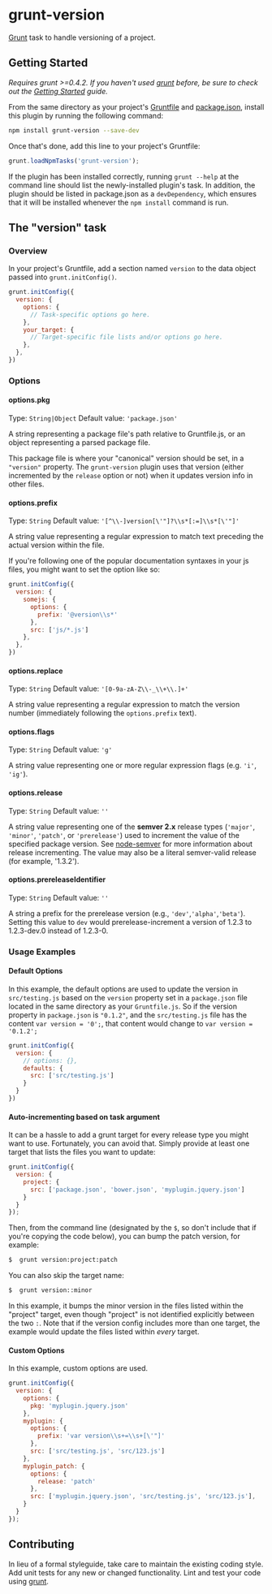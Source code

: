 # grunt-version

[Grunt][grunt] task to handle versioning of a project.

## Getting Started
_Requires grunt >=0.4.2. If you haven't used [grunt][] before, be sure to check out the [Getting Started][] guide._

From the same directory as your project's [Gruntfile][Getting Started] and [package.json][], install this plugin by running the following command:

```bash
npm install grunt-version --save-dev
```

Once that's done, add this line to your project's Gruntfile:

```js
grunt.loadNpmTasks('grunt-version');
```

If the plugin has been installed correctly, running `grunt --help` at the command line should list the newly-installed plugin's task. In addition, the plugin should be listed in package.json as a `devDependency`, which ensures that it will be installed whenever the `npm install` command is run.

[grunt]: http://gruntjs.com/
[Getting Started]: https://github.com/gruntjs/grunt/blob/devel/docs/getting_started.md
[package.json]: https://npmjs.org/doc/json.html

## The "version" task

### Overview
In your project's Gruntfile, add a section named `version` to the data object passed into `grunt.initConfig()`.

```js
grunt.initConfig({
  version: {
    options: {
      // Task-specific options go here.
    },
    your_target: {
      // Target-specific file lists and/or options go here.
    },
  },
})
```

### Options

#### options.pkg
Type: `String|Object`
Default value: `'package.json'`

A string representing a package file's path relative to Gruntfile.js, or an object representing a parsed package file.

This package file is where your "canonical" version should be set, in a `"version"` property. The `grunt-version` plugin uses that version (either incremented by the `release` option or not) when it updates version info in other files.


#### options.prefix
Type: `String`
Default value: `'[^\\-]version[\'"]?\\s*[:=]\\s*[\'"]'`

A string value representing a regular expression to match text preceding the actual version within the file.

If you're following one of the popular documentation syntaxes in your js files, you might want to set the option like so:

```js
grunt.initConfig({
  version: {
    somejs: {
      options: {
        prefix: '@version\\s*'
      },
      src: ['js/*.js']
    },
  },
})
```

#### options.replace
Type: `String`
Default value: `'[0-9a-zA-Z\\-_\\+\\.]+'`

A string value representing a regular expression to match the version number (immediately following the `options.prefix` text).

#### options.flags
Type: `String`
Default value: `'g'`

A string value representing one or more regular expression flags (e.g. `'i'`, `'ig'`).

#### options.release
Type: `String`
Default value: `''`

A string value representing one of the **semver 2.x** release types (`'major'`, `'minor'`, `'patch'`, or `'prerelease'`) used to increment the value of the specified package version. See [node-semver](https://github.com/isaacs/node-semver) for more information about release incrementing. The value may also be a literal semver-valid release (for example, '1.3.2').

#### options.prereleaseIdentifier
Type: `String`
Default value: `''`

A string a prefix for the prerelease version (e.g., `'dev'`,`'alpha'`,`'beta'`). Setting this value to `dev` would prerelease-increment a version of 1.2.3 to 1.2.3-dev.0 instead of 1.2.3-0.

### Usage Examples

#### Default Options
In this example, the default options are used to update the version in `src/testing.js` based on the `version` property set in a `package.json` file located in the same directory as your `Gruntfile.js`. So if the version property in `package.json` is `"0.1.2"`, and the `src/testing.js` file has the content `var version = '0';`, that content would change to `var version = '0.1.2';`

```js
grunt.initConfig({
  version: {
    // options: {},
    defaults: {
      src: ['src/testing.js']
    }
  }
})
```

#### Auto-incrementing based on task argument

It can be a hassle to add a grunt target for every release type you might want to use. Fortunately, you can avoid that. Simply provide at least one target that lists the files you want to update:

```js
grunt.initConfig({
  version: {
    project: {
      src: ['package.json', 'bower.json', 'myplugin.jquery.json']
    }
  }
});
```

Then, from the command line (designated by the `$`, so don't include that if you're copying the code below), you can bump the patch version, for example:

```bash
$  grunt version:project:patch
```

You can also skip the target name:

```bash
$  grunt version::minor
```

In this example, it bumps the minor version in the files listed within the "project" target, even though "project" is not identified explicitly between the two `:`. Note that if the version config includes more than one target, the example would update the files listed within *every* target.

#### Custom Options
In this example, custom options are used.

```js
grunt.initConfig({
  version: {
    options: {
      pkg: 'myplugin.jquery.json'
    },
    myplugin: {
      options: {
        prefix: 'var version\\s+=\\s+[\'"]'
      },
      src: ['src/testing.js', 'src/123.js']
    },
    myplugin_patch: {
      options: {
        release: 'patch'
      },
      src: ['myplugin.jquery.json', 'src/testing.js', 'src/123.js'],
    }
  }
});
```

## Contributing
In lieu of a formal styleguide, take care to maintain the existing coding style. Add unit tests for any new or changed functionality. Lint and test your code using [grunt][].

